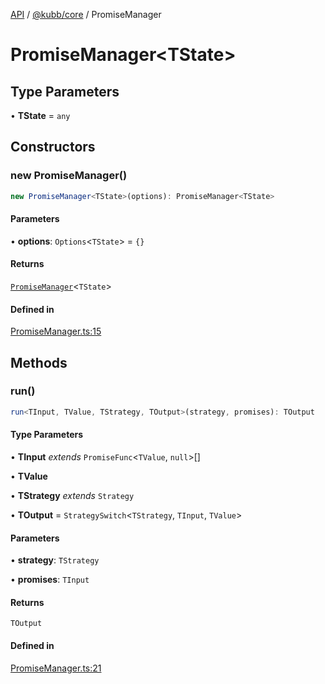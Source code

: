 [API](../../../packages.md) / [@kubb/core](../index.md) / PromiseManager

# PromiseManager\<TState\>

## Type Parameters

• **TState** = `any`

## Constructors

### new PromiseManager()

```ts
new PromiseManager<TState>(options): PromiseManager<TState>
```

#### Parameters

• **options**: `Options`\<`TState`\> = `{}`

#### Returns

[`PromiseManager`](PromiseManager.md)\<`TState`\>

#### Defined in

[PromiseManager.ts:15](https://github.com/kubb-project/kubb/blob/41d5fcbd23d143293d72542efcb650e62fa3a210/packages/core/src/PromiseManager.ts#L15)

## Methods

### run()

```ts
run<TInput, TValue, TStrategy, TOutput>(strategy, promises): TOutput
```

#### Type Parameters

• **TInput** *extends* `PromiseFunc`\<`TValue`, `null`\>[]

• **TValue**

• **TStrategy** *extends* `Strategy`

• **TOutput** = `StrategySwitch`\<`TStrategy`, `TInput`, `TValue`\>

#### Parameters

• **strategy**: `TStrategy`

• **promises**: `TInput`

#### Returns

`TOutput`

#### Defined in

[PromiseManager.ts:21](https://github.com/kubb-project/kubb/blob/41d5fcbd23d143293d72542efcb650e62fa3a210/packages/core/src/PromiseManager.ts#L21)
